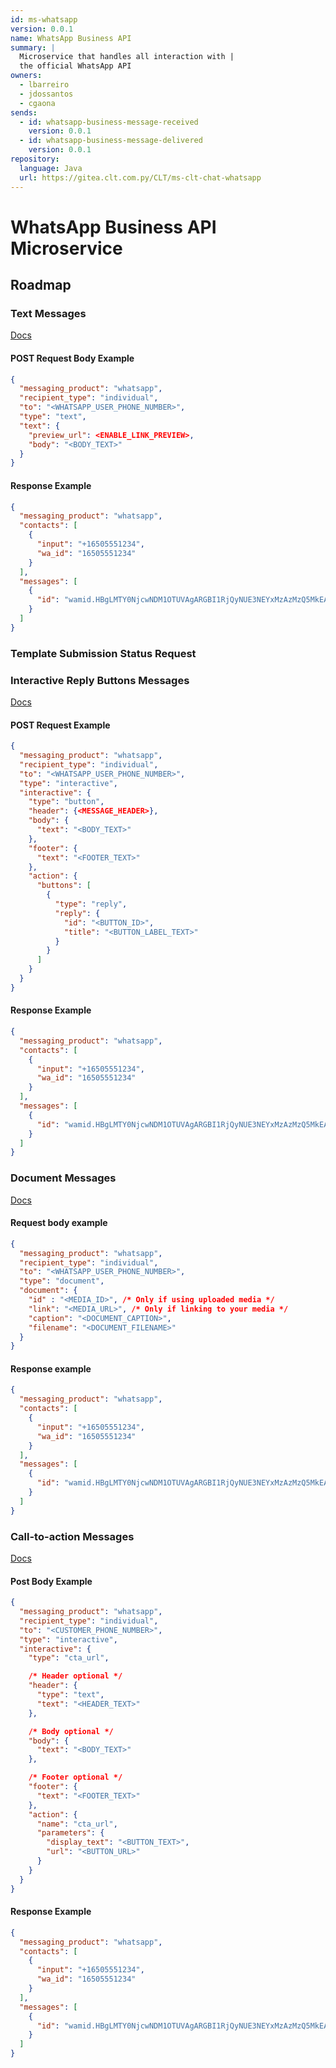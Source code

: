```yaml
---
id: ms-whatsapp
version: 0.0.1
name: WhatsApp Business API
summary: |
  Microservice that handles all interaction with |
  the official WhatsApp API
owners:
  - lbarreiro
  - jdossantos
  - cgaona
sends:
  - id: whatsapp-business-message-received
    version: 0.0.1
  - id: whatsapp-business-message-delivered
    version: 0.0.1
repository:
  language: Java
  url: https://gitea.clt.com.py/CLT/ms-clt-chat-whatsapp
---
```


# WhatsApp Business API Microservice

## Roadmap

### Text Messages

[Docs](https://developers.facebook.com/docs/whatsapp/cloud-api/messages/text-messages)

#### POST Request Body Example

```json
{
  "messaging_product": "whatsapp",
  "recipient_type": "individual",
  "to": "<WHATSAPP_USER_PHONE_NUMBER>",
  "type": "text",
  "text": {
    "preview_url": <ENABLE_LINK_PREVIEW>,
    "body": "<BODY_TEXT>"
  }
}
```

#### Response Example

```json
{
  "messaging_product": "whatsapp",
  "contacts": [
    {
      "input": "+16505551234",
      "wa_id": "16505551234"
    }
  ],
  "messages": [
    {
      "id": "wamid.HBgLMTY0NjcwNDM1OTUVAgARGBI1RjQyNUE3NEYxMzAzMzQ5MkEA"
    }
  ]
}
```

### Template Submission Status Request

### Interactive Reply Buttons Messages

[Docs](https://developers.facebook.com/docs/whatsapp/cloud-api/messages/interactive-reply-buttons-messages)

#### POST Request Example

```json
{
  "messaging_product": "whatsapp",
  "recipient_type": "individual",
  "to": "<WHATSAPP_USER_PHONE_NUMBER>",
  "type": "interactive",
  "interactive": {
    "type": "button",
    "header": {<MESSAGE_HEADER>},
    "body": {
      "text": "<BODY_TEXT>"
    },
    "footer": {
      "text": "<FOOTER_TEXT>"
    },
    "action": {
      "buttons": [
        {
          "type": "reply",
          "reply": {
            "id": "<BUTTON_ID>",
            "title": "<BUTTON_LABEL_TEXT>"
          }
        }
      ]
    }
  }
}
```

#### Response Example

```json
{
  "messaging_product": "whatsapp",
  "contacts": [
    {
      "input": "+16505551234",
      "wa_id": "16505551234"
    }
  ],
  "messages": [
    {
      "id": "wamid.HBgLMTY0NjcwNDM1OTUVAgARGBI1RjQyNUE3NEYxMzAzMzQ5MkEA"
    }
  ]
}
```

### Document Messages

[Docs](https://developers.facebook.com/docs/whatsapp/cloud-api/messages/document-messages)

#### Request body example

```json
{
  "messaging_product": "whatsapp",
  "recipient_type": "individual",
  "to": "<WHATSAPP_USER_PHONE_NUMBER>",
  "type": "document",
  "document": {
    "id" : "<MEDIA_ID>", /* Only if using uploaded media */
    "link": "<MEDIA_URL>", /* Only if linking to your media */
    "caption": "<DOCUMENT_CAPTION>",
    "filename": "<DOCUMENT_FILENAME>"
  }
}
```

#### Response example

```json
{
  "messaging_product": "whatsapp",
  "contacts": [
    {
      "input": "+16505551234",
      "wa_id": "16505551234"
    }
  ],
  "messages": [
    {
      "id": "wamid.HBgLMTY0NjcwNDM1OTUVAgARGBI1RjQyNUE3NEYxMzAzMzQ5MkEA"
    }
  ]
}
```

### Call-to-action Messages

[Docs](https://developers.facebook.com/docs/whatsapp/cloud-api/messages/interactive-cta-url-messages)

#### Post Body Example

```json
{
  "messaging_product": "whatsapp",
  "recipient_type": "individual",
  "to": "<CUSTOMER_PHONE_NUMBER>",
  "type": "interactive",
  "interactive": {
    "type": "cta_url",

    /* Header optional */
    "header": {
      "type": "text",
      "text": "<HEADER_TEXT>"
    },

    /* Body optional */
    "body": {
      "text": "<BODY_TEXT>"
    },

    /* Footer optional */
    "footer": {
      "text": "<FOOTER_TEXT>"
    },
    "action": {
      "name": "cta_url",
      "parameters": {
        "display_text": "<BUTTON_TEXT>",
        "url": "<BUTTON_URL>"
      }
    }
  }
}
```

#### Response Example

```json
{
  "messaging_product": "whatsapp",
  "contacts": [
    {
      "input": "+16505551234",
      "wa_id": "16505551234"
    }
  ],
  "messages": [
    {
      "id": "wamid.HBgLMTY0NjcwNDM1OTUVAgARGBI1RjQyNUE3NEYxMzAzMzQ5MkEA"
    }
  ]
}
```
